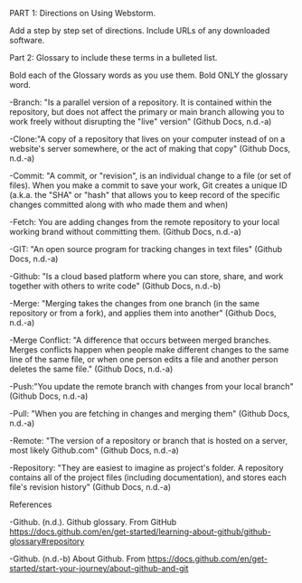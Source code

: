 PART 1: Directions on Using Webstorm.

Add a step by step set of directions. Include URLs of any downloaded software. 

 

Part 2: Glossary to include these terms in a bulleted list.

Bold each of the Glossary words as you use them.  Bold ONLY the glossary word.

-Branch: "Is a parallel version of a repository. It is contained within the repository, but does not affect the primary or main branch allowing you to work freely without disrupting the "live" version" (Github Docs, n.d.-a)

-Clone:"A copy of a repository that lives on your computer instead of on a website's server somewhere, or the act of making that copy" (Github Docs, n.d.-a)

-Commit: "A commit, or "revision", is an individual change to a file (or set of files). When you make a commit to save your work, Git creates a unique ID (a.k.a. the "SHA" or "hash" that allows you to keep record of the specific changes committed along with who made them and when)

-Fetch: You are adding changes from the remote repository to your local working brand without committing them. (Github Docs, n.d.-a)

-GIT: "An open source program for tracking changes in text files" (Github Docs, n.d.-a)

-Github: "Is a cloud based platform where you can store, share, and work together with others to write code" (Github Docs, n.d.-b)

-Merge: "Merging takes the changes from one branch (in the same repository or from a fork), and applies them into another" (Github Docs, n.d.-a)

-Merge Conflict: "A difference that occurs between merged branches. Merges conflicts happen when people make different changes to the same line of the same file, or when one person edits a file and another person deletes the same file." (Github Docs, n.d.-a)

-Push:"You update the remote branch with changes from your local branch" (Github Docs, n.d.-a)

-Pull: "When you are fetching in changes and merging them" (Github Docs, n.d.-a)

-Remote: "The version of a repository or branch that is hosted on a server, most likely Github.com" (Github Docs, n.d.-a)

-Repository: "They are easiest to imagine as project's folder. A repository contains all of the project files (including documentation), and stores each file's revision history" (Github Docs, n.d.-a)

References

-Github. (n.d.). Github glossary. From GitHub https://docs.github.com/en/get-started/learning-about-github/github-glossary#repository 

-Github. (n.d.-b) About Github. From https://docs.github.com/en/get-started/start-your-journey/about-github-and-git 
